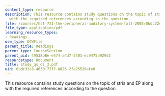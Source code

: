 ```yaml
---
content_type: resource
description: This resource contains study questions on the topic of stria and EP along
  with the required references according to the question.
file: /courses/hst-721-the-peripheral-auditory-system-fall-2005/0bdc32c8463077f7b8262fa25528afe8_study_qs_ds_3.pdf
file_type: application/pdf
learning_resource_types:
- Readings
ocw_type: OCWFile
parent_title: Readings
parent_type: CourseSection
parent_uid: 49538b8e-e474-a4d7-2401-ec9475a929d3
resourcetype: Document
title: study_qs_ds_3.pdf
uid: 0bdc32c8-4630-77f7-b826-2fa25528afe8
---
```

This resource contains study questions on the topic of stria and EP along with the required references according to the question.

